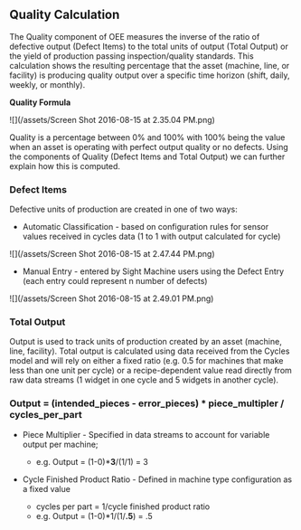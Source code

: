 ## **Quality Calculation**

The Quality component of OEE measures the inverse of the ratio of defective output \(Defect Items\) to the total units of output \(Total Output\) or the yield of production passing inspection\/quality standards. This calculation shows the resulting percentage that the asset \(machine, line, or facility\) is producing quality output over a specific time horizon \(shift, daily, weekly, or monthly\).

**Quality Formula**

![](/assets/Screen Shot 2016-08-15 at 2.35.04 PM.png)

Quality is a percentage between 0% and 100% with 100% being the value when an asset is operating with perfect output quality or no defects. Using the components of Quality \(Defect Items and Total Output\) we can further explain how this is computed.

### **Defect Items**

Defective units of production are created in one of two ways:

* Automatic Classification - based on configuration rules for sensor values received in cycles data \(1 to 1 with output calculated for cycle\)

![](/assets/Screen Shot 2016-08-15 at 2.47.44 PM.png)

* Manual Entry - entered by Sight Machine users using the Defect Entry \(each entry could represent n number of defects\)

![](/assets/Screen Shot 2016-08-15 at 2.49.01 PM.png)
### **Total Output**

Output is used to track units of production created by an asset \(machine, line, facility\). Total output is calculated using data received from the Cycles model and will rely on either a fixed ratio \(e.g. 0.5 for machines that make less than one unit per cycle\) or a recipe-dependent value read directly from raw data streams \(1 widget in one cycle and 5 widgets in another cycle\).

### Output = \(intended\_pieces - error\_pieces\) \* piece\_multipler \/ cycles\_per\_part

* Piece Multiplier - Specified in data streams to account for variable output per machine;

  * e.g. Output = \(1-0\)\***3**\/\(1\/1\) = 3


* Cycle Finished Product Ratio - Defined in machine type configuration as a fixed value

  * cycles per part = 1\/cycle finished product ratio
  * e.g. Output = \(1-0\)\*1\/\(1\/**.5**\) = .5


